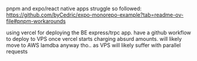 pnpm and expo/react native apps struggle so followed:
https://github.com/byCedric/expo-monorepo-example?tab=readme-ov-file#pnpm-workarounds


using vercel for deploying the BE express/trpc app.
have a github workflow to deploy to VPS once vercel starts charging absurd amounts.
will likely move to AWS lamdba anyway tho.. as VPS will likely suffer with parallel requests